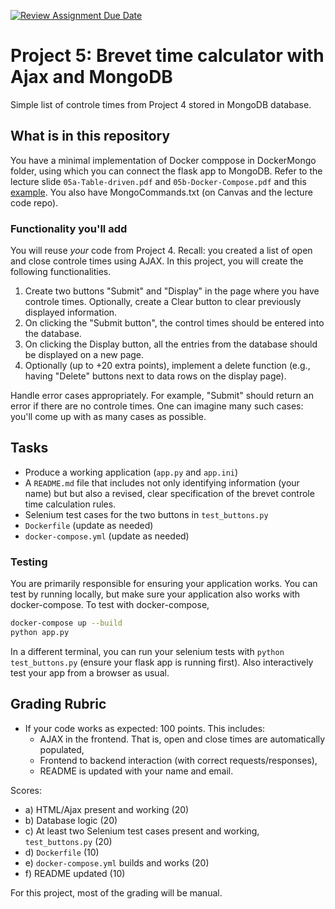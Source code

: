 [![Review Assignment Due Date](https://classroom.github.com/assets/deadline-readme-button-22041afd0340ce965d47ae6ef1cefeee28c7c493a6346c4f15d667ab976d596c.svg)](https://classroom.github.com/a/nnlYpTPe)
# Project 5: Brevet time calculator with Ajax and MongoDB

Simple list of controle times from Project 4 stored in MongoDB database.

## What is in this repository

You have a minimal implementation of Docker comppose in DockerMongo folder, using which you can connect the flask app to MongoDB. Refer to the lecture slide `05a-Table-driven.pdf` and `05b-Docker-Compose.pdf` and this [example](https://github.com/UO-CS322/cs322-f24/tree/main/week7/duckies). You also have MongoCommands.txt (on Canvas and the lecture code repo).

### Functionality you'll add

You will reuse *your* code from  Project 4. Recall: you created a list of open and close controle times using AJAX. In this project, you will create the following functionalities.

1. Create two buttons "Submit" and "Display" in the page where you have controle times. Optionally, create a Clear button to clear previously displayed information.
2. On clicking the "Submit button", the control times should be entered into the database.
3. On clicking the Display button, all the entries from the database should be displayed on a new page.
4. Optionally (up to +20 extra points), implement a delete function (e.g., having "Delete" buttons next to data rows on the display page).

Handle error cases appropriately. For example, "Submit" should return an error if there are no controle times. One can imagine many such cases: you'll come up with as many cases as possible.

## Tasks

* Produce a working application (`app.py` and `app.ini`)
* A `README.md` file that includes not only identifying information (your name) but but also a revised, clear specification of the brevet controle time calculation rules.
* Selenium test cases for the two buttons in `test_buttons.py`
* `Dockerfile`  (update as needed)
* `docker-compose.yml` (update as needed)

### Testing

You are primarily responsible for ensuring your application works. You can test by running locally, but make sure your application also works with docker-compose. To test with docker-compose,

```bash
docker-compose up --build
python app.py
```

In a different terminal, you can run your selenium tests with `python test_buttons.py`  (ensure your flask app is running first). Also interactively test your app from a browser as usual.

## Grading Rubric

* If your code works as expected: 100 points. This includes:
  * AJAX in the frontend. That is, open and close times are automatically populated,
  * Frontend to backend interaction (with correct requests/responses),
  * README is updated with your name and email.

Scores: 

* a) HTML/Ajax present and working (20)
* b) Database logic (20)
* c) At least two Selenium test cases present and working,  `test_buttons.py` (20)
* d)  `Dockerfile` (10)
* e)  `docker-compose.yml` builds and works (20)
* f) README updated (10)

For this project, most of the grading will be manual.
